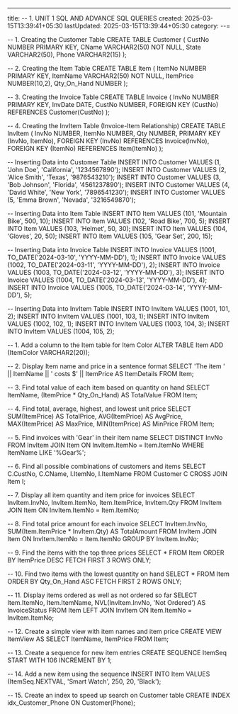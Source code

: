 ---
title: -- 1. UNIT 1 SQL AND ADVANCE SQL QUERIES
created: 2025-03-15T13:39:41+05:30
lastUpdated: 2025-03-15T13:39:44+05:30
category: 
--=

-- 1. Creating the Customer Table
CREATE TABLE Customer (
    CustNo NUMBER PRIMARY KEY,
    CName VARCHAR2(50) NOT NULL,
    State VARCHAR2(50),
    Phone VARCHAR2(15)
);

-- 2. Creating the Item Table
CREATE TABLE Item (
    ItemNo NUMBER PRIMARY KEY,
    ItemName VARCHAR2(50) NOT NULL,
    ItemPrice NUMBER(10,2),
    Qty_On_Hand NUMBER
);

-- 3. Creating the Invoice Table
CREATE TABLE Invoice (
    InvNo NUMBER PRIMARY KEY,
    InvDate DATE,
    CustNo NUMBER,
    FOREIGN KEY (CustNo) REFERENCES Customer(CustNo)
);

-- 4. Creating the InvItem Table (Invoice-Item Relationship)
CREATE TABLE InvItem (
    InvNo NUMBER,
    ItemNo NUMBER,
    Qty NUMBER,
    PRIMARY KEY (InvNo, ItemNo),
    FOREIGN KEY (InvNo) REFERENCES Invoice(InvNo),
    FOREIGN KEY (ItemNo) REFERENCES Item(ItemNo)
);

-- Inserting Data into Customer Table
INSERT INTO Customer VALUES (1, 'John Doe', 'California', '1234567890');
INSERT INTO Customer VALUES (2, 'Alice Smith', 'Texas', '9876543210');
INSERT INTO Customer VALUES (3, 'Bob Johnson', 'Florida', '4561237890');
INSERT INTO Customer VALUES (4, 'David White', 'New York', '7896541230');
INSERT INTO Customer VALUES (5, 'Emma Brown', 'Nevada', '3216549870');

-- Inserting Data into Item Table
INSERT INTO Item VALUES (101, 'Mountain Bike', 500, 10);
INSERT INTO Item VALUES (102, 'Road Bike', 700, 5);
INSERT INTO Item VALUES (103, 'Helmet', 50, 30);
INSERT INTO Item VALUES (104, 'Gloves', 20, 50);
INSERT INTO Item VALUES (105, 'Gear Set', 200, 15);

-- Inserting Data into Invoice Table
INSERT INTO Invoice VALUES (1001, TO_DATE('2024-03-10', 'YYYY-MM-DD'), 1);
INSERT INTO Invoice VALUES (1002, TO_DATE('2024-03-11', 'YYYY-MM-DD'), 2);
INSERT INTO Invoice VALUES (1003, TO_DATE('2024-03-12', 'YYYY-MM-DD'), 3);
INSERT INTO Invoice VALUES (1004, TO_DATE('2024-03-13', 'YYYY-MM-DD'), 4);
INSERT INTO Invoice VALUES (1005, TO_DATE('2024-03-14', 'YYYY-MM-DD'), 5);

-- Inserting Data into InvItem Table
INSERT INTO InvItem VALUES (1001, 101, 2);
INSERT INTO InvItem VALUES (1001, 103, 1);
INSERT INTO InvItem VALUES (1002, 102, 1);
INSERT INTO InvItem VALUES (1003, 104, 3);
INSERT INTO InvItem VALUES (1004, 105, 2);

-- 1. Add a column to the Item table for Item Color
ALTER TABLE Item ADD (ItemColor VARCHAR2(20));

-- 2. Display Item name and price in a sentence format
SELECT 'The item ' || ItemName || ' costs $' || ItemPrice AS ItemDetails FROM Item;

-- 3. Find total value of each item based on quantity on hand
SELECT ItemName, (ItemPrice * Qty_On_Hand) AS TotalValue FROM Item;

-- 4. Find total, average, highest, and lowest unit price
SELECT SUM(ItemPrice) AS TotalPrice, 
       AVG(ItemPrice) AS AvgPrice, 
       MAX(ItemPrice) AS MaxPrice, 
       MIN(ItemPrice) AS MinPrice 
FROM Item;

-- 5. Find invoices with 'Gear' in their item name
SELECT DISTINCT InvNo FROM InvItem
JOIN Item ON InvItem.ItemNo = Item.ItemNo
WHERE ItemName LIKE '%Gear%';

-- 6. Find all possible combinations of customers and items
SELECT C.CustNo, C.CName, I.ItemNo, I.ItemName 
FROM Customer C CROSS JOIN Item I;

-- 7. Display all item quantity and item price for invoices
SELECT InvItem.InvNo, InvItem.ItemNo, Item.ItemPrice, InvItem.Qty 
FROM InvItem JOIN Item ON InvItem.ItemNo = Item.ItemNo;

-- 8. Find total price amount for each invoice
SELECT InvItem.InvNo, SUM(Item.ItemPrice * InvItem.Qty) AS TotalAmount 
FROM InvItem JOIN Item ON InvItem.ItemNo = Item.ItemNo
GROUP BY InvItem.InvNo;

-- 9. Find the items with the top three prices
SELECT * FROM Item ORDER BY ItemPrice DESC FETCH FIRST 3 ROWS ONLY;

-- 10. Find two items with the lowest quantity on hand
SELECT * FROM Item ORDER BY Qty_On_Hand ASC FETCH FIRST 2 ROWS ONLY;

-- 11. Display items ordered as well as not ordered so far
SELECT Item.ItemNo, Item.ItemName, NVL(InvItem.InvNo, 'Not Ordered') AS InvoiceStatus
FROM Item LEFT JOIN InvItem ON Item.ItemNo = InvItem.ItemNo;

-- 12. Create a simple view with item names and item price
CREATE VIEW ItemView AS SELECT ItemName, ItemPrice FROM Item;

-- 13. Create a sequence for new item entries
CREATE SEQUENCE ItemSeq START WITH 106 INCREMENT BY 1;

-- 14. Add a new item using the sequence
INSERT INTO Item VALUES (ItemSeq.NEXTVAL, 'Smart Watch', 250, 20, 'Black');

-- 15. Create an index to speed up search on Customer table
CREATE INDEX idx_Customer_Phone ON Customer(Phone);
